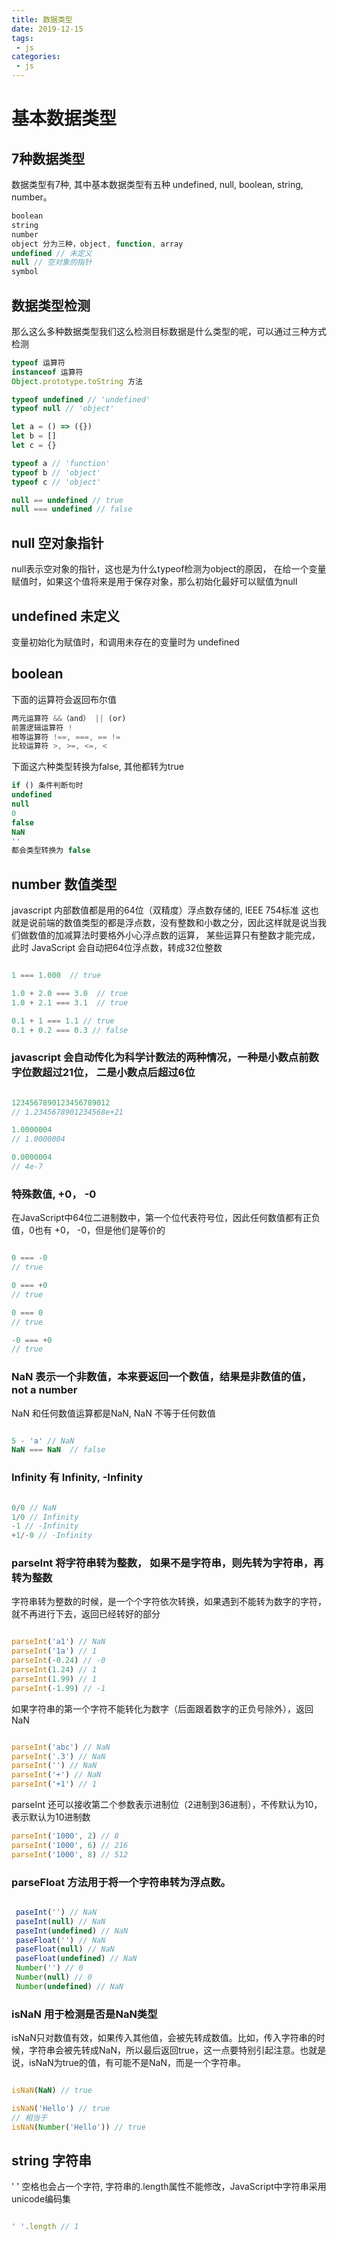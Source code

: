 ```yaml
---
title: 数据类型
date: 2019-12-15
tags:
 - js
categories: 
 - js
---
```


# 基本数据类型

## 7种数据类型

数据类型有7种, 其中基本数据类型有五种 undefined, null, boolean, string, number。

``` js 
boolean
string
number
object 分为三种，object, function, array  
undefined // 未定义
null // 空对象的指针
symbol
```

## 数据类型检测

那么这么多种数据类型我们这么检测目标数据是什么类型的呢，可以通过三种方式检测

``` js
typeof 运算符
instanceof 运算符
Object.prototype.toString 方法

typeof undefined // 'undefined'
typeof null // 'object'

let a = () => ({})
let b = []
let c = {}

typeof a // 'function'
typeof b // 'object'
typeof c // 'object'

null == undefined // true
null === undefined // false

```
## null 空对象指针

null表示空对象的指针，这也是为什么typeof检测为object的原因， 在给一个变量赋值时，如果这个值将来是用于保存对象，那么初始化最好可以赋值为null

## undefined 未定义

变量初始化为赋值时，和调用未存在的变量时为 undefined

## boolean

下面的运算符会返回布尔值

``` js
两元运算符 &&（and） || (or)
前置逻辑运算符 !
相等运算符 !==, ===, == !=
比较运算符 >, >=, <=, <
```
下面这六种类型转换为false, 其他都转为true

``` js
if () 条件判断句时
undefined
null
0 
false
NaN 
''
都会类型转换为 false
```

## number 数值类型

javascript 内部数值都是用的64位（双精度）浮点数存储的, IEEE 754标准 这也就是说前端的数值类型的都是浮点数，没有整数和小数之分，因此这样就是说当我们做数值的加减算法时要格外小心浮点数的运算，
某些运算只有整数才能完成，此时 JavaScript 会自动把64位浮点数，转成32位整数

``` js

1 === 1.000  // true

1.0 + 2.0 === 3.0  // true
1.0 + 2.1 === 3.1  // true

0.1 + 1 === 1.1 // true
0.1 + 0.2 === 0.3 // false

```

### javascript 会自动传化为科学计数法的两种情况，一种是小数点前数字位数超过21位， 二是小数点后超过6位

``` js

1234567890123456789012
// 1.2345678901234568e+21

1.0000004
// 1.0000004

0.0000004
// 4e-7
```

### 特殊数值, +0， -0

在JavaScript中64位二进制数中，第一个位代表符号位，因此任何数值都有正负值，0也有 +0， -0，但是他们是等价的

``` js

0 === -0
// true

0 === +0
// true

0 === 0
// true

-0 === +0
// true

```

### NaN 表示一个非数值，本来要返回一个数值，结果是非数值的值，not a number

NaN 和任何数值运算都是NaN, NaN 不等于任何数值

``` js

5 - 'a' // NaN
NaN === NaN  // false

```

### Infinity 有 Infinity, -Infinity

``` js

0/0 // NaN
1/0 // Infinity
-1 // -Infinity
+1/-0 // -Infinity

```

### parseInt 将字符串转为整数， 如果不是字符串，则先转为字符串，再转为整数

字符串转为整数的时候，是一个个字符依次转换，如果遇到不能转为数字的字符，就不再进行下去，返回已经转好的部分

``` js

parseInt('a1') // NaN
parseInt('1a') // 1
parseInt(-0.24) // -0
parseInt(1.24) // 1
parseInt(1.99) // 1
parseInt(-1.99) // -1

```

如果字符串的第一个字符不能转化为数字（后面跟着数字的正负号除外），返回NaN

``` js

parseInt('abc') // NaN
parseInt('.3') // NaN
parseInt('') // NaN
parseInt('+') // NaN
parseInt('+1') // 1

```

parseInt 还可以接收第二个参数表示进制位（2进制到36进制），不传默认为10， 表示默认为10进制数

``` js
parseInt('1000', 2) // 8
parseInt('1000', 6) // 216
parseInt('1000', 8) // 512
```

### parseFloat 方法用于将一个字符串转为浮点数。

``` js

 paseInt('') // NaN
 paseInt(null) // NaN
 paseInt(undefined) // NaN
 paseFloat('') // NaN
 paseFloat(null) // NaN
 paseFloat(undefined) // NaN
 Number('') // 0
 Number(null) // 0
 Number(undefined) // NaN

```

### isNaN 用于检测是否是NaN类型

isNaN只对数值有效，如果传入其他值，会被先转成数值。比如，传入字符串的时候，字符串会被先转成NaN，所以最后返回true，这一点要特别引起注意。也就是说，isNaN为true的值，有可能不是NaN，而是一个字符串。

``` js

isNaN(NaN) // true

isNaN('Hello') // true
// 相当于
isNaN(Number('Hello')) // true

```

## string 字符串

' ' 空格也会占一个字符, 字符串的.length属性不能修改，JavaScript中字符串采用unicode编码集

``` js 

' '.length // 1


```